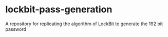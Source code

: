 # lockbit-pass-generation
A repository for replicating the algorithm of LockBit to generate the 192 bit password
